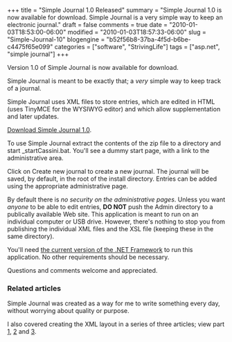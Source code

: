+++
title = "Simple Journal 1.0 Released"
summary = "Simple Journal 1.0 is now available for download. Simple Journal is a very simple way to keep an electronic journal."
draft = false
comments = true
date = "2010-01-03T18:53:00-06:00"
modified = "2010-01-03T18:57:33-06:00"
slug = "Simple-Journal-10"
blogengine = "b52f56b8-37ba-4f5d-b6be-c4475f65e099"
categories = ["software", "StrivingLife"]
tags = ["asp.net", "simple journal"]
+++

<p>Version 1.0 of Simple Journal is now available for download.</p>
<p>Simple Journal is meant to be exactly that; a <em>very</em> simple way to keep track of a journal.</p>
<p>Simple Journal uses XML files to store entries, which are edited in HTML (uses TinyMCE for the WYSIWYG editor) and which allow supplementation and later updates.</p>
<p><a rel="external download" href="http://jamesrskemp.com/applications/SimpleJournal_1.0.zip">Download Simple Journal 1.0</a>.</p>
<p>To use Simple Journal extract the contents of the zip file to a directory and start _startCassini.bat. You'll see a dummy start page, with a link to the administrative area.</p>
<p>Click on Create new journal to create a new journal. The journal will be saved, by default, in the root of the install directory. Entries can be added using the appropriate administrative page.</p>
<div class="warning">
<p>By default there is <em>no security on the administrative pages</em>. Unless you want <em>anyone</em> to be able to edit entries, <strong>DO NOT</strong> push the Admin directory to a publically available Web site. This application is meant to run on an individual computer or USB drive. However, there's nothing to stop you from publishing the individual XML files and the XSL file (keeping these in the same directory).</p>
</div>
<p>You'll need <a rel="external" href="http://smallestdotnet.com/">the current version of the .NET Framework</a> to run this application. No other requirements should be necessary.</p>
<p>Questions and comments welcome and appreciated.</p>
<h3>Related articles</h3>
<p>Simple Journal was created as a way for me to write something every day, without worrying about quality or purpose.</p>
<p>I also covered creating the XML layout in a series of three articles; view&nbsp;part <a href="http://strivinglife.com/words/post/XML-Schema-Definition-creation-Journal-Part-1-Primary-layout.aspx">1</a>, <a href="http://strivinglife.com/words/post/XML-Schema-Definition-creation-Journal-Part-2-XSD-file-with-oXygen-XML-Editor.aspx">2</a> and <a href="http://strivinglife.com/words/post/XML-Schema-Definition-creation-Journal-Part-3-XSLT-sample.aspx">3</a>.</p>
